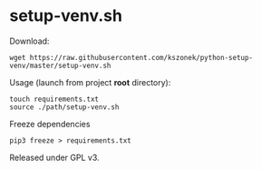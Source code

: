 # setup-venv.sh

Download:
```
wget https://raw.githubusercontent.com/kszonek/python-setup-venv/master/setup-venv.sh
```

Usage (launch from project **root** directory):

```
touch requirements.txt
source ./path/setup-venv.sh
```

Freeze dependencies
```
pip3 freeze > requirements.txt
```

Released under GPL v3.

